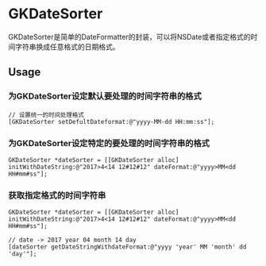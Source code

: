 # GKDateSorter

GKDateSorter是简单的DateFormatter的封装，可以将NSDate或者指定格式的时间字符串换成任意格式的日期格式。

## Usage
### 为GKDateSorter设定默认要处理的时间字符串的格式
```
// 设置统一的时间处理格式
[GKDateSorter setDefultDateformat:@"yyyy-MM-dd HH:mm:ss"];
```

### 为GKDateSorter设定特定的要处理的时间字符串的格式
```
GKDateSorter *dateSorter = [[GKDateSorter alloc] initWithDateString:@"2017>4<14 12#12#12" dateFormat:@"yyyy>MM<dd HH#mm#ss"];
```

### 获取指定格式的时间字符串
```
GKDateSorter *dateSorter = [[GKDateSorter alloc] initWithDateString:@"2017>4<14 12#12#12" dateFormat:@"yyyy>MM<dd HH#mm#ss"];

// date -> 2017 year 04 month 14 day
[dateSorter getDateStringWithdateFormat:@"yyyy 'year' MM 'month' dd 'day'"];
```
